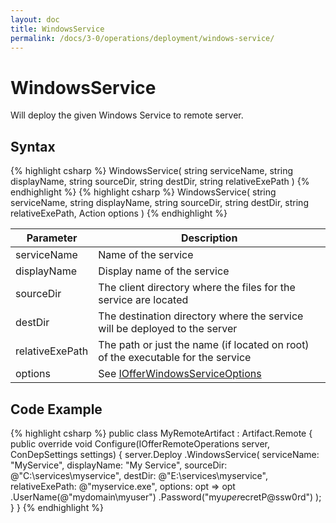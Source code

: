 ```yaml
---
layout: doc
title: WindowsService
permalink: /docs/3-0/operations/deployment/windows-service/
---
```


WindowsService
==============

Will deploy the given Windows Service to remote server.

## Syntax

{% highlight csharp %}
WindowsService(
  string serviceName, 
  string displayName, 
  string sourceDir, 
  string destDir, 
  string relativeExePath
)
{% endhighlight %}
{% highlight csharp %}
WindowsService(
  string serviceName, 
  string displayName, 
  string sourceDir, 
  string destDir, 
  string relativeExePath, 
  Action<IOfferWindowsServiceOptions> options
)
{% endhighlight %}

<table>
	<thead>
		<tr>
			<th>Parameter</th>
			<th>Description</th>
		</tr>
	</thead>
	<tbody>
		<tr>
			<td>serviceName</td>
			<td>Name of the service</td>
		</tr>
		<tr>
			<td>displayName</td>
			<td>Display name of the service</td>
		</tr>
		<tr>
			<td>sourceDir</td>
			<td>The client directory where the files for the service are located</td>
		</tr>
		<tr>
			<td>destDir</td>
			<td>The destination directory where the service will be deployed to the server</td>
		</tr>
		<tr>
			<td>relativeExePath</td>
			<td>The path or just the name (if located on root) of the executable for the service</td>
		</tr>
		<tr>
			<td>options</td>
			<td>See <a href="../../options/IOfferWindowsServiceOptions/">IOfferWindowsServiceOptions</a></td>
		</tr>
	</tbody>
</table>

## Code Example

{% highlight csharp %}
public class MyRemoteArtifact : Artifact.Remote
{
  public override void Configure(IOfferRemoteOperations server, ConDepSettings settings)
  {
    server.Deploy
      .WindowsService(
        serviceName: "MyService",
        displayName: "My Service",
        sourceDir: @"C:\services\myservice",
        destDir: @"E:\services\myservice",
        relativeExePath: @"myservice.exe",
        options: opt => opt
          .UserName(@"mydomain\myuser")
          .Password("my$uper$ecretP@ssw0rd")
    );
  }
}
{% endhighlight %}
